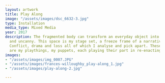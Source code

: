 ```yaml
---
layout: artwork
title: Play Along
image: "/assets/images/dsc_6632-3.jpg"
type: Installation
media_type: Mixed Media
year: 2017
description: The fragmented body can transform an everyday object into something subversive
  and uncanny. This space is my stage set, a freeze frame of a narrative I have experienced.
  Conflict, drama and loss all of which I analyse and pick apart. These enlarged dolls
  are my playthings, my puppets, each playing their part in re-enacting my memories.
images:
- "/assets/images/img_0007.JPG"
- "/assets/images/frances-willoughby_play-along_1.jpg"
- "/assets/images/play-along-2.jpg"

---
```


